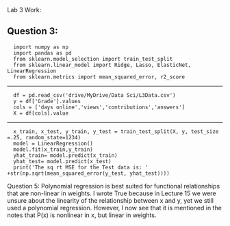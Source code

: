 Lab 3 Work:

Question 3:
---
      import numpy as np
      import pandas as pd
      from sklearn.model_selection import train_test_split
      from sklearn.linear_model import Ridge, Lasso, ElasticNet, LinearRegression
      from sklearn.metrics import mean_squared_error, r2_score
   
   ----
      df = pd.read_csv('drive/MyDrive/Data Sci/L3Data.csv')
      y = df['Grade'].values
      cols = ['days online','views','contributions','answers']
      X = df[cols].value
      
   ----
      x_train, x_test, y_train, y_test = train_test_split(X, y, test_size =.25, random_state=1234)
      model = LinearRegression()
      model.fit(x_train,y_train)
      yhat_train= model.predict(x_train)
      yhat_test= model.predict(x_test)
      print('The sq rt MSE for the Test data is: ' +str(np.sqrt(mean_squared_error(y_test, yhat_test))))

Question 5: Polynomial regression is best suited for functional relationships that are non-linear in weights.
    I wrote True because in Lecture 15 we were unsure about the linearity of the relationship between x and y, yet we still used a polynomial regression.
    However, I now see that it is mentioned in the notes that P(x) is nonlinear in x, but linear in weights.

